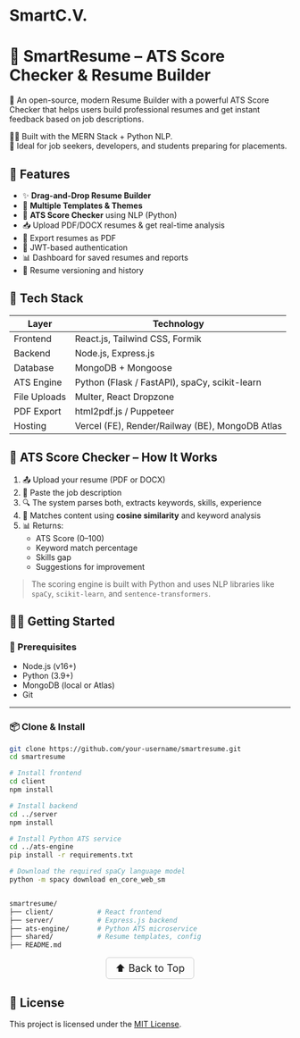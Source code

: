 # SmartC.V.

# 📄 SmartResume – ATS Score Checker & Resume Builder

🚀 An open-source, modern Resume Builder with a powerful ATS Score Checker that helps users build professional resumes and get instant feedback based on job descriptions.

🧑‍💻 Built with the MERN Stack + Python NLP.  
🎯 Ideal for job seekers, developers, and students preparing for placements.

## 🌟 Features

- ✨ **Drag-and-Drop Resume Builder**
- 🎨 **Multiple Templates & Themes**
- 🧠 **ATS Score Checker** using NLP (Python)
- 📥 Upload PDF/DOCX resumes & get real-time analysis
- 📝 Export resumes as PDF
- 🔐 JWT-based authentication
- 📊 Dashboard for saved resumes and reports
- 📂 Resume versioning and history

## 🧱 Tech Stack

| Layer        | Technology                                      |
| ------------ | ----------------------------------------------- |
| Frontend     | React.js, Tailwind CSS, Formik                  |
| Backend      | Node.js, Express.js                             |
| Database     | MongoDB + Mongoose                              |
| ATS Engine   | Python (Flask / FastAPI), spaCy, scikit-learn   |
| File Uploads | Multer, React Dropzone                          |
| PDF Export   | html2pdf.js / Puppeteer                         |
| Hosting      | Vercel (FE), Render/Railway (BE), MongoDB Atlas |

## 🧠 ATS Score Checker – How It Works

1. 📤 Upload your resume (PDF or DOCX)
2. 📄 Paste the job description
3. 🔍 The system parses both, extracts keywords, skills, experience
4. 🧮 Matches content using **cosine similarity** and keyword analysis
5. 📊 Returns:
   - ATS Score (0–100)
   - Keyword match percentage
   - Skills gap
   - Suggestions for improvement

> The scoring engine is built with Python and uses NLP libraries like `spaCy`, `scikit-learn`, and `sentence-transformers`.

## 🧑‍💻 Getting Started

### 🔧 Prerequisites

- Node.js (v16+)
- Python (3.9+)
- MongoDB (local or Atlas)
- Git

---

### 📦 Clone & Install

```bash
git clone https://github.com/your-username/smartresume.git
cd smartresume

# Install frontend
cd client
npm install

# Install backend
cd ../server
npm install

# Install Python ATS service
cd ../ats-engine
pip install -r requirements.txt

# Download the required spaCy language model
python -m spacy download en_core_web_sm


smartresume/
├── client/           # React frontend
├── server/           # Express.js backend
├── ats-engine/       # Python ATS microservice
├── shared/           # Resume templates, config
├── README.md
```

<p align="center">
  <a href="#top" style="font-size: 18px; padding: 8px 16px; display: inline-block; border: 1px solid #ccc; border-radius: 6px; text-decoration: none;">
    ⬆️ Back to Top
  </a>
</p>

## 📄 License

This project is licensed under the [MIT License](LICENSE).
